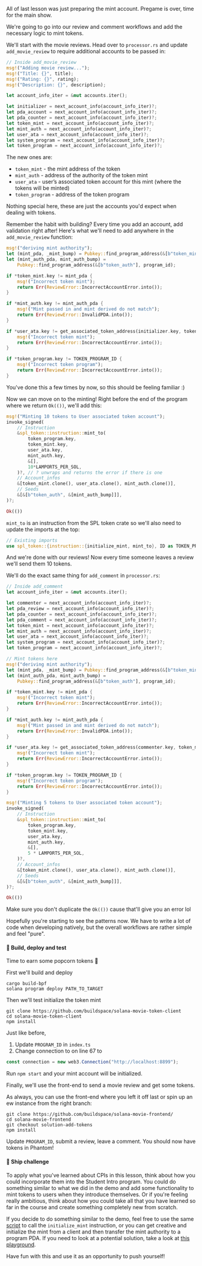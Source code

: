 All of last lesson was just preparing the mint account. Pregame is over, time for the main show. 

We're going to go into our review and comment workflows and add the necessary logic to mint tokens.

We'll start with the movie reviews. Head over to `processor.rs` and update `add_movie_review` to require additional accounts to be passed in:
```rs
// Inside add_movie_review
msg!("Adding movie review...");
msg!("Title: {}", title);
msg!("Rating: {}", rating);
msg!("Description: {}", description);

let account_info_iter = &mut accounts.iter();

let initializer = next_account_info(account_info_iter)?;
let pda_account = next_account_info(account_info_iter)?;
let pda_counter = next_account_info(account_info_iter)?;
let token_mint = next_account_info(account_info_iter)?;
let mint_auth = next_account_info(account_info_iter)?;
let user_ata = next_account_info(account_info_iter)?;
let system_program = next_account_info(account_info_iter)?;
let token_program = next_account_info(account_info_iter)?;
```

The new ones are:
- `token_mint` - the mint address of the token
- `mint_auth` - address of the authority of the token mint
- `user_ata` - user’s associated token account for this mint (where the tokens will be minted)
- `token_program` - address of the token program

Nothing special here, these are just the accounts you'd expect when dealing with tokens.

Remember the habit with building? Every time you add an account, add validation right after! Here's what we'll need to add anywhere in the `add_movie_review` function: 
```rs
msg!("deriving mint authority");
let (mint_pda, _mint_bump) = Pubkey::find_program_address(&[b"token_mint"], program_id);
let (mint_auth_pda, mint_auth_bump) =
    Pubkey::find_program_address(&[b"token_auth"], program_id);

if *token_mint.key != mint_pda {
    msg!("Incorrect token mint");
    return Err(ReviewError::IncorrectAccountError.into());
}

if *mint_auth.key != mint_auth_pda {
    msg!("Mint passed in and mint derived do not match");
    return Err(ReviewError::InvalidPDA.into());
}

if *user_ata.key != get_associated_token_address(initializer.key, token_mint.key) {
    msg!("Incorrect token mint");
    return Err(ReviewError::IncorrectAccountError.into());
}

if *token_program.key != TOKEN_PROGRAM_ID {
    msg!("Incorrect token program");
    return Err(ReviewError::IncorrectAccountError.into());
}
```

You've done this a few times by now, so this should be feeling familiar :)

Now we can move on to the minting! Right before the end of the program where we return `Ok(())`, we'll add this:
```rs
msg!("Minting 10 tokens to User associated token account");
invoke_signed(
    // Instruction
    &spl_token::instruction::mint_to(
        token_program.key,
        token_mint.key,
        user_ata.key,
        mint_auth.key,
        &[],
        10*LAMPORTS_PER_SOL,
    )?, // ? unwraps and returns the error if there is one
    // Account_infos
    &[token_mint.clone(), user_ata.clone(), mint_auth.clone()],
    // Seeds 
    &[&[b"token_auth", &[mint_auth_bump]]],
)?;

Ok(())
```

`mint_to` is an instruction from the SPL token crate so we'll also need to update the imports at the top:
```rs
// Existing imports
use spl_token::{instruction::{initialize_mint, mint_to}, ID as TOKEN_PROGRAM_ID};
```

And we're done with our reviews! Now every time someone leaves a review we'll send them 10 tokens.

We'll do the exact same thing for `add_comment` in `processor.rs`:
```rs
// Inside add_comment
let account_info_iter = &mut accounts.iter();

let commenter = next_account_info(account_info_iter)?;
let pda_review = next_account_info(account_info_iter)?;
let pda_counter = next_account_info(account_info_iter)?;
let pda_comment = next_account_info(account_info_iter)?;
let token_mint = next_account_info(account_info_iter)?;
let mint_auth = next_account_info(account_info_iter)?;
let user_ata = next_account_info(account_info_iter)?;
let system_program = next_account_info(account_info_iter)?;
let token_program = next_account_info(account_info_iter)?;

// Mint tokens here
msg!("deriving mint authority");
let (mint_pda, _mint_bump) = Pubkey::find_program_address(&[b"token_mint"], program_id);
let (mint_auth_pda, mint_auth_bump) =
    Pubkey::find_program_address(&[b"token_auth"], program_id);

if *token_mint.key != mint_pda {
    msg!("Incorrect token mint");
    return Err(ReviewError::IncorrectAccountError.into());
}

if *mint_auth.key != mint_auth_pda {
    msg!("Mint passed in and mint derived do not match");
    return Err(ReviewError::InvalidPDA.into());
}

if *user_ata.key != get_associated_token_address(commenter.key, token_mint.key) {
    msg!("Incorrect token mint");
    return Err(ReviewError::IncorrectAccountError.into());
}

if *token_program.key != TOKEN_PROGRAM_ID {
    msg!("Incorrect token program");
    return Err(ReviewError::IncorrectAccountError.into());
}

msg!("Minting 5 tokens to User associated token account");
invoke_signed(
    // Instruction
    &spl_token::instruction::mint_to(
        token_program.key,
        token_mint.key,
        user_ata.key,
        mint_auth.key,
        &[],
        5 * LAMPORTS_PER_SOL,
    )?,
    // Account_infos
    &[token_mint.clone(), user_ata.clone(), mint_auth.clone()],
    // Seeds
    &[&[b"token_auth", &[mint_auth_bump]]],
)?;

Ok(())
```

Make sure you don't duplicate the `Ok(())` cause that'll give you an error lol

Hopefully you're starting to see the patterns now. We have to write a lot of code when developing natively, but the overall workflows are rather simple and feel "pure". 

#### 🚀 Build, deploy and test
Time to earn some popcorn tokens 🍿

First we'll build and deploy
```
cargo build-bpf
solana program deploy PATH_TO_TARGET
```

Then we'll test initialize the token mint
```
git clone https://github.com/buildspace/solana-movie-token-client
cd solana-movie-token-client
npm install
```

Just like before, 
1. Update `PROGRAM_ID` in `index.ts`
2. Change connection to on line 67 to 
```js
const connection = new web3.Connection("http://localhost:8899");
```

Run `npm start` and your mint account will be initialized.

Finally, we'll use the front-end to send a movie review and get some tokens.

As always, you can use the front-end where you left it off last or spin up an ew instance from the right branch:
```
git clone https://github.com/buildspace/solana-movie-frontend/
cd solana-movie-frontend
git checkout solution-add-tokens
npm install
```

Update `PROGRAM_ID`, submit a review, leave a comment. You should now have tokens in Phantom!

#### 🚢 Ship challenge
To apply what you've learned about CPIs in this lesson, think about how you could incorporate them into the Student Intro program. You could do something similar to what we did in the demo and add some functionality to mint tokens to users when they introduce themselves. Or if you're feeling really ambitious, think about how you could take all that you have learned so far in the course and create something completely new from scratch.

If you decide to do something similar to the demo, feel free to use the same [script](https://github.com/buildspace/solana-movie-token-client) to call the `initialize_mint` instruction, or you can get creative and initialize the mint from a client and then transfer the mint authority to a program PDA. If you need to look at a potential solution, take a look at [this playground](https://beta.solpg.io/631f631a77ea7f12846aee8d).

Have fun with this and use it as an opportunity to push yourself!
